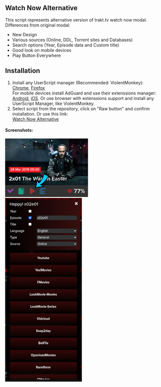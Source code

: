 ## Watch Now Alternative
This script represents alternative version of trakt.tv watch now modal.  
Differences from original modal:
+ New Design
+ Various sources (Online, DDL, Torrent sites and Databases)
+ Search options (Year, Episode data and Custom title)
+ Good look on mobile devices
+ Play Button Everywhere
## Installation
1. Install any UserScript manager (Recommended: ViolentMonkey):
[Chrome](https://chrome.google.com/webstore/detail/violentmonkey/jinjaccalgkegednnccohejagnlnfdag), [Firefox](https://addons.mozilla.org/en-US/firefox/addon/violentmonkey/?utm_source=addons.mozilla.org&utm_medium=referral&utm_content=search)   
For mobile devices install AdGuard and use their extenssions manager: [Android](https://adguard.com/en/adguard-android/overview.html), [iOS](https://adguard.com/en/adguard-ios/overview.html). Or use browser with extenssions support and install any UserScript Manager, like ViolentMonkey.
2. Select script from the repository, click on "Raw button" and confirm installation. Or use this link:  
   [Watch Now Alternative](https://github.com/sergeyhist/trakt-watch-now-alternative/raw/main/trakt-watch-now-next.user.js)  
#### Screenshots:
   ![Play Button](screenshots/play-button.png)   
   ![Main Window](screenshots/main-inteface.png)  

